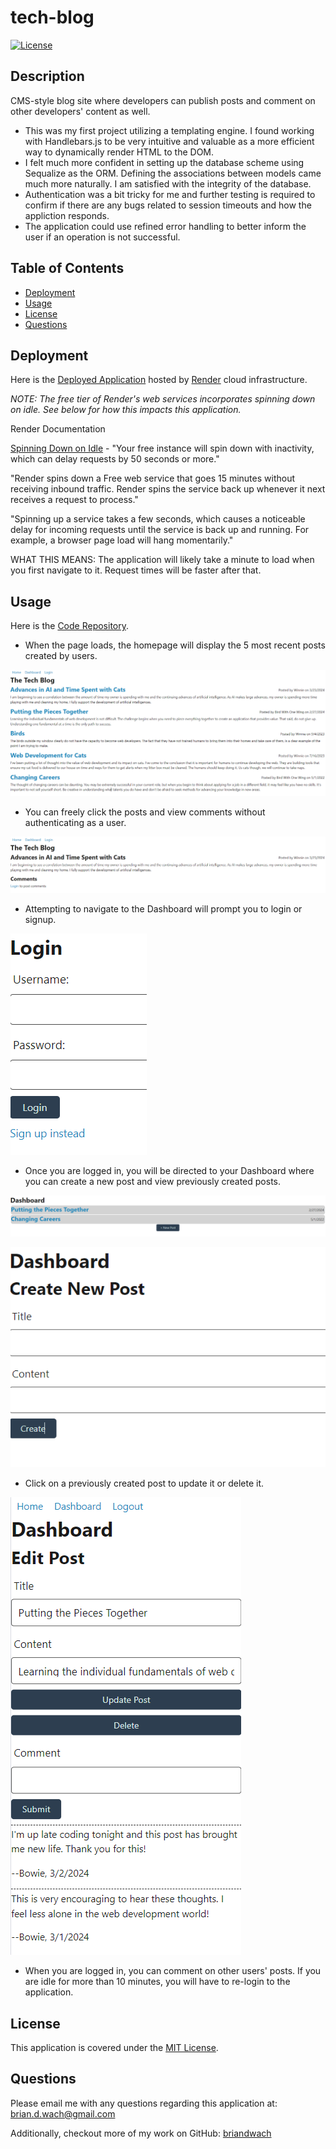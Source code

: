 # tech-blog

[![License](https://img.shields.io/badge/License-MIT-blue.svg)](http://choosealicense.com/licenses/mit/)


## Description

CMS-style blog site where developers can publish posts and comment on other developers' content as well.

- This was my first project utilizing a templating engine. I found working with Handlebars.js to be very intuitive and valuable as a more efficient way to dynamically render HTML to the DOM.  
- I felt much more confident in setting up the database scheme using Sequalize as the ORM.  Defining the associations between models came much more naturally.  I am satisfied with the integrity of the database.
- Authentication was a bit tricky for me and further testing is required to confirm if there are any bugs related to session timeouts and how the appliction responds.
- The application could use refined error handling to better inform the user if an operation is not successful. 


## Table of Contents

- [Deployment](#deployment)
- [Usage](#usage)
- [License](#license)
- [Questions](#questions)


## Deployment

Here is the [Deployed Application](https://tech-blog-sg2l.onrender.com/) hosted by [Render](https://render.com/) cloud infrastructure.

*NOTE: The free tier of Render's web services incorporates spinning down on idle.  See below for how this impacts this application.*

Render Documentation

[Spinning Down on Idle](https://docs.render.com/free#spinning-down-on-idle) - "Your free instance will spin down with inactivity, which can delay requests by 50 seconds or more."

"Render spins down a Free web service that goes 15 minutes without receiving inbound traffic. Render spins the service back up whenever it next receives a request to process."

"Spinning up a service takes a few seconds, which causes a noticeable delay for incoming requests until the service is back up and running. For example, a browser page load will hang momentarily."

WHAT THIS MEANS: The application will likely take a minute to load when you first navigate to it.  Request times will be faster after that.  


## Usage

Here is the [Code Repository](https://github.com/briandwach/tech-blog).

- When the page loads, the homepage will display the 5 most recent posts created by users.

![Tech Blog Home Page](./assets/images/homepage.png)  

- You can freely click the posts and view comments without authenticating as a user.

![Viewing a Blog Post](./assets/images/post.png)  

- Attempting to navigate to the Dashboard will prompt you to login or signup.

![Login or Signup Form](./assets/images/login.png)  

- Once you are logged in, you will be directed to your Dashboard where you can create a new post and view previously created posts. 

![Dashboard View for a User](./assets/images/dashboard.png)  

![New Blog Post Form](./assets/images/new.png)  

- Click on a previously created post to update it or delete it.

![Blog Post Update or Delete Form](./assets/images/update.png)  

- When you are logged in, you can comment on other users' posts.  If you are idle for more than 10 minutes, you will have to re-login to the application.

## License
This application is covered under the [MIT License](http://choosealicense.com/licenses/mit/).

## Questions
Please email me with any questions regarding this application at: brian.d.wach@gmail.com

Additionally, checkout more of my work on GitHub: [briandwach](https://github.com/briandwach)